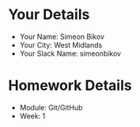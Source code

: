 # Your Details

- Your Name: Simeon Bikov
- Your City: West Midlands
- Your Slack Name: simeonbikov

# Homework Details

- Module: Git/GitHub
- Week: 1
